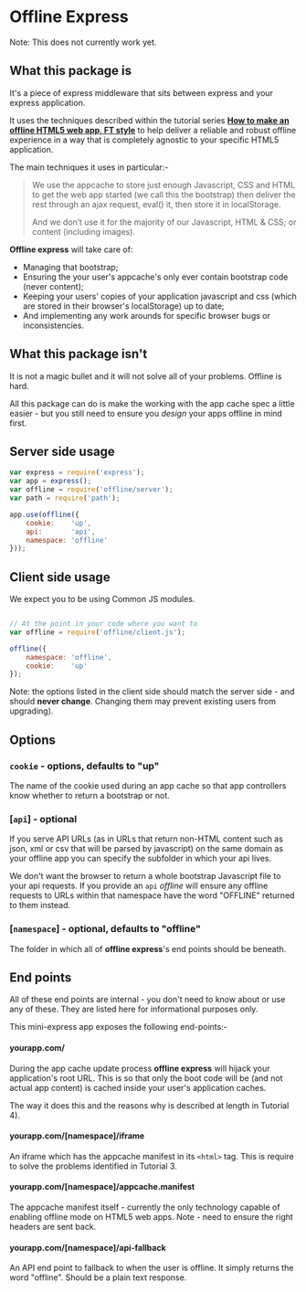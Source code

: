 # Offline Express

Note: This does not currently work yet.

## What this package is

It's a piece of express middleware that sits between express and your express application.

It uses the techniques described within the tutorial series **[How to make an offline HTML5 web app, FT style](http://labs.ft.com/2012/08/basic-offline-html5-web-app/)** to help deliver a reliable and robust offline experience in a way that is completely agnostic to your specific HTML5 application.

The main techniques it uses in particular:-

> We use the appcache to store just enough Javascript, CSS and HTML to get the web app started (we call this the bootstrap) then deliver the rest through an ajax request, eval() it, then store it in localStorage.
>
> And we don’t use it for the majority of our Javascript, HTML & CSS; or content (including images).

**Offline express** will take care of:

- Managing that bootstrap;
- Ensuring the your user's appcache's only ever contain bootstrap code (never content);
- Keeping your users' copies of your application javascript and css (which are stored in their browser's localStorage) up to date;
- And implementing any work arounds for specific browser bugs or inconsistencies.

## What this package isn't

It is not a magic bullet and it will not solve all of your problems. Offline is hard.

All this package can do is make the working with the app cache spec a little easier - but you still need to ensure you *design* your apps offline in mind first.

## Server side usage

```javascript
var express = require('express');
var app = express();
var offline = require('offline/server');
var path = require('path');

app.use(offline({
	cookie:    'up',
	api:       'api',
	namespace: 'offline'
}));
```

## Client side usage

We expect you to be using Common JS modules.

```javascript

// At the point in your code where you want to
var offline = require('offline/client.js');

offline({
	namespace: 'offline',
	cookie:    'up'
});
```

Note: the options listed in the client side should match the
server side - and should **never change**. Changing them may prevent existing users from upgrading).

## Options

### `cookie` - options, defaults to "up"

The name of the cookie used during an app cache so that app controllers know whether to return a bootstrap or not.

### [`api`] - optional

If you serve API URLs (as in URLs that return non-HTML content such as json, xml or csv that will be parsed by javascript) on the same domain as your offline app you can specify the subfolder in which your api lives.

We don't want the browser to return a whole bootstrap Javascript file to your api requests. If you provide an `api` *offline* will ensure any offline requests to URLs within that namespace have the word "OFFLINE" returned to them instead.

### [`namespace`] - optional, defaults to "offline"

The folder in which all of **offline express**'s end points should be beneath.


## End points

All of these end points are internal - you don't need to know about or use any of these. They are listed here for informational purposes only.

This mini-express app exposes the following end-points:-

#### yourapp.com/

During the app cache update process **offline express** will hijack your application's root URL. This is so that only the boot code will be (and not actual app content) is cached inside your user's application caches.

The way it does this and the reasons why is described at length in Tutorial 4).
#### yourapp.com/[namespace]/iframe

An iframe which has the appcache manifest in its `<html>` tag. This is require to solve the problems identified in Tutorial 3.

#### yourapp.com/[namespace]/appcache.manifest

The appcache manifest itself - currently the only technology capable of enabling offline mode on HTML5 web apps. Note - need to ensure the right headers are sent back.

#### yourapp.com/[namespace]/api-fallback

An API end point to fallback to when the user is offline. It simply returns the word "offline". Should be a plain text response.
